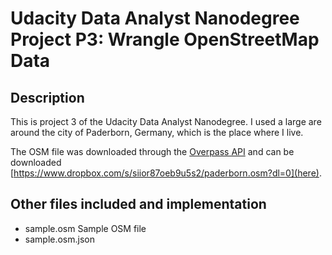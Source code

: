 # Udacity Data Analyst Nanodegree Project P3: Wrangle OpenStreetMap Data

## Description
This is project 3 of the Udacity Data Analyst Nanodegree. I used a large are around the city of Paderborn, Germany, which is the place where I live.

The OSM file was downloaded through the [Overpass API](http://overpass-api.de/query_form.html) and can be downloaded [https://www.dropbox.com/s/siior87oeb9u5s2/paderborn.osm?dl=0](here).

## Other files included and implementation
* sample.osm Sample OSM file
* sample.osm.json